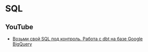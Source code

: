 # SQL 

## YouTube

- [Возьми свой SQL под контроль. Работа с dbt на базе Google BigQuery](https://www.youtube.com/watch?v=eLDV_y0Chow+&feature=youtu.be)
